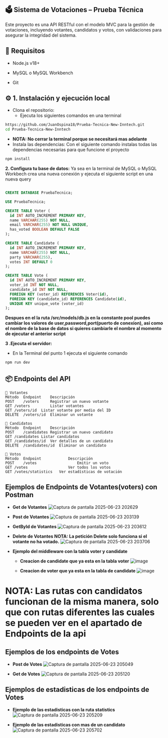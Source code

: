 ## 🗳️ Sistema de Votaciones – Prueba Técnica
Este proyecto es una API RESTful  con el modelo MVC para la gestión de votaciones, incluyendo votantes, candidatos y votos, con validaciones para asegurar la integridad del sistema.

## 🚀 Requisitos
- Node.js v18+

- MySQL o MySQL Workbench

- Git

## ⚙️ 1. Instalación y ejecución local
- Clona el repositorio:
  - Ejecuta los siguientes comandos en una terminal
```bash
https://github.com/JuanOspina18/Prueba-Tecnica-New-Inntech.git
cd Prueba-Tecnica-New-Inntech
```
   - **NOTA: No cerrar la terminal porque se necesitará mas adelante**
- Instala las dependencias:
 Con el siguiente comando instalas todas las dependencias necesarias para que funcione el proyecto
```bash
npm install
```

**2. Configura tu base de datos:**
Ya sea en la terminal de MySQL o MySQL Workbech crea una nueva conexión y ejecuta el siguiente script en una nueva query

```sql

CREATE DATABASE PruebaTecnica;

USE PruebaTecnica;

CREATE TABLE Voter (
  id INT AUTO_INCREMENT PRIMARY KEY,
  name VARCHAR(255) NOT NULL,
  email VARCHAR(255) NOT NULL UNIQUE,
  has_voted BOOLEAN DEFAULT FALSE
);

CREATE TABLE Candidate (
  id INT AUTO_INCREMENT PRIMARY KEY,
  name VARCHAR(255) NOT NULL,
  party VARCHAR(255),
  votes INT DEFAULT 0
);

CREATE TABLE Vote (
  id INT AUTO_INCREMENT PRIMARY KEY,
  voter_id INT NOT NULL,
  candidate_id INT NOT NULL,
  FOREIGN KEY (voter_id) REFERENCES Voter(id),
  FOREIGN KEY (candidate_id) REFERENCES Candidate(id),
  UNIQUE KEY unique_vote (voter_id)
);

```
**Despues en el la ruta /src/models/db.js en la constante **pool** puedes cambiar los valores de user,password,port(puerto de conexion), asi como el nombre de la base de datos si quieres cambiarle el nombre al momento de ejecutar el anterior script**

**3 .Ejecuta el servidor:**
- En la Terminal del punto 1 ejecuta el siguiente comando
```bash
npm run dev
```

## 📦 Endpoints del API
    🔹 Votantes
    Método	Endpoint	Descripción
    POST	/voters  	Registrar un nuevo votante
    GET	/voters	        Listar votantes
    GET	/voters/id	Listar votante por medio del ID
    DELETE	/voters/id	Eliminar un votante
    
    🔹 Candidatos
    Método	Endpoint	Descripción
    POST	/candidates	Registrar un nuevo candidato
    GET	/candidates	Listar candidatos
    GET	/candidates/id	Ver detalles de un candidato
    DELETE	/candidates/id	Eliminar un candidato
    
    🔹 Votos
    Método	Endpoint	        Descripción
    POST	/votes	                Emitir un voto
    GET	/votes	                Ver todos los votos
    GET	/votes/statistics	Ver estadísticas de votación


## Ejemplos de Endpoints de Votantes(voters) con Postman

- **Get de Votantes**
  ![Captura de pantalla 2025-06-23 202629](https://github.com/user-attachments/assets/b652af57-04d1-4122-9e5d-83e27fa0bbb3)


- **Post de Votantes**
  ![Captura de pantalla 2025-06-23 203139](https://github.com/user-attachments/assets/460a88e9-ef72-472c-a6c0-79df9ef35d85)


- **GetById de Votantes**
  ![Captura de pantalla 2025-06-23 203612](https://github.com/user-attachments/assets/3594552f-8853-4b39-a056-af230895c607)


- **Delete de Votantes NOTA: La petición Delete solo funciona si el votante no ha votado.**
  ![Captura de pantalla 2025-06-23 203706](https://github.com/user-attachments/assets/f7c0cafe-3f35-4b09-bf5e-4e4a2909e94f)


- **Ejemplo del middleware con la tabla voter y candidate**
  - **Creacion de candidate que ya esta en la tabla voter**
    ![image](https://github.com/user-attachments/assets/e6b9e1cc-60ce-47ed-a5d8-50b9fffea6aa)

  - **Creacion de voter que ya esta en la tabla de candidate**
    ![image](https://github.com/user-attachments/assets/eae7783a-55ef-4dec-9ca0-ec3bf87e18ac)


# NOTA: Las rutas con candidatos funcionan de la misma manera, solo que con rutas diferentes las cuales se pueden ver en el apartado de Endpoints de la api

## Ejemplos de los endpoints de Votes
  - **Post de Votes**
  ![Captura de pantalla 2025-06-23 205049](https://github.com/user-attachments/assets/cc457971-dcb2-4385-a78e-b2af4c46feca)

  - **Get de Votes**
    ![Captura de pantalla 2025-06-23 205120](https://github.com/user-attachments/assets/4e10b8dc-b90f-452f-935c-62cf10003d32)

    
## Ejemplos de estadisticas de los endpoints de Votes
  - **Ejemplo de las estadisticas con la ruta **statistics****
  ![Captura de pantalla 2025-06-23 205209](https://github.com/user-attachments/assets/00eb8428-6bd9-4517-8a26-fd41c555a1a4)

  - **Ejemplo de las estadisticas con mas de un candidato**
  ![Captura de pantalla 2025-06-23 205702](https://github.com/user-attachments/assets/60a12614-874a-41ed-a5dc-53f01362c35e)




